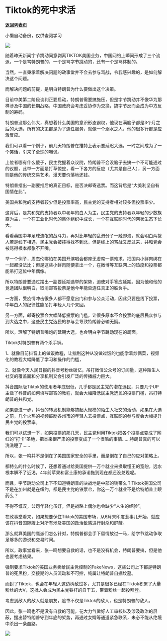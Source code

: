 # Tiktok的死中求活

[**返回列表页**](/gzh/政事堂2019)

小懒自动备份，仅供查阅学习

![](https://mmbiz.qpic.cn/mmbiz_jpg/rxhS23yu8cPOQgg3XbiajaEwWAicezuFPg00WC8nCicEXMqCjjDFC2e6AttRaRduicvgbiaxiaokXDXWCdqHia5ofruyw/640?wx_fmt=jpeg)

  

随着昨天新闻字节跳动同意剥离TIKTOK美国业务，中国网络上瞬间形成了三个流派，一个是骂特朗普的，一个是骂字节跳动的，还有一个是骂体制的。

  

当然，一直秉承着解决问题的政事堂并不会去参与骂战，令我感兴趣的，是如何解决这个问题。

  

而解决问题的前提，是明白特朗普为什么要做出这个决策。

  

目前中美第二阶段谈判正要启动，特朗普需要搞施压，但是字节跳动并不像华为那样涉及中国的长期战略，中国政府会考虑妥协作为交换，搞字节反而会成为中方反制的筹码。

  

特朗普没那么伟大，真想着什么美国的意识形态霸权，他现在满脑子都是3个月之后的大选，所有的决策都是为了连任服务，就像一个溺水之人，他的很多行都是应激反应。

  

我们可以看一个例子，前几天特朗普在推特上表示要延迟大选，一时之间成为了一个笑话，引来了全球的嘲讽。  

  

上位者哪有什么傻子，民主党握着众议院，特朗普不会没脑子去搞一个不可能通过的议题，此举一方面是打草惊蛇，看一下各方的反应（尤其是自己人），另一方面则是他的传统交易艺术，漫天要价落地还钱。

  

特朗普摆出一副要推后的真正目标，是否决邮寄选票。而这背后是“大美利坚自有国情在此”。

  

美国共和党的支持者较少但是投票率高，民主党的支持者相对较多但投票率少。

  

这背后，是共和党的支持者以中老年的白人为主，民主党的支持者以年轻的少数族裔为主，一个在工业化时代的集体组织中成长，一个在互联网时代的网状生态下长大。

  

看看英国中年足球流氓的战斗力，再对比年轻的乱港分子一触即溃，就会明白两拨人若是线下相遇，民主党会被揍得找不到北，但是线上的骂战又反过来，共和党会被骂得根本都张不开嘴。  

  

举一个例子，周杰伦哪怕在美国开演唱会都座无虚席一票难求，把国内小鲜肉绑在一起都没法比；但是这些小鲜肉随便拿出一个，在微博等互联网上的热度和投票都能吊打这位中年偶像。  

  

所以特朗普要通过摆出一副要延期选举的架势，迫使对手答应延期。因为他和他的竞选团队很明白，取消邮寄投票是他今年能否连任真正的胜负手。

  

一方面，受疫情冲击很多人都不愿意出门和参与公众活动，因此只要是线下投票，中年白人的纪律性能吊打年轻人几个来回。  

  

另一方面，邮寄投票会大幅降低投票的门槛，让很多原本不会投票的底层民众参与到大选之中，这些民主党选民的参与会导致特朗普必输无疑。

  

所以，理解了特朗普嘴炮的延期大选，也会明白字节跳动现在的局面。

  

Tiktok对特朗普有两个杀手锏。

  

1、就像目前抖音上的做饭教程，让拙荆这种从没做过饭的也能学着炒俩菜，视频化的教程大幅降低了学习和操作的门槛，

  

2、就像今天人民日报的抖音号粉丝破亿，吊打微信公众号的订阅量，这种陌生人社交的覆盖面和分享机制又会引发广泛的传播威力巨大。

  

抖音国际版Tiktok的使用者年底很低，几乎都是民主党的潜在选民，只要几个UP主做了科普的如何填写邮寄的教程，就会大幅降低民主党选民的投票门槛，吊打特朗普的共和党。

  

如果更进一步，抖音的转发机制能够搞起大规模的陌生人社交的活动，如果在大选之前，几个火热的视频鼓励各州市的年轻人去投票点，互联网的参与度会大幅提升民主党的投票率。  

  

我们可以试想一下，如果投票的那几天，民主党利用Tiktok把各个投票点变成了网红的“打卡”圣地，把本来很严肃的投票变成了一个很酷的事情......特朗普真的可以洗洗睡了......

  

所以，张一鸣并不是倒在了美国国家安全的手里，而是倒在了自己的应对策略上。

  

都特么的什么时候了，还想着通过给美国提供一万个就业来换取懂王的宽恕，远水根本解不了近渴，4年前苹果和富士康的承诺拖到现在都还没兑现呢。

  

而且，字节跳动公司上下不知道特朗普的决战地是中部的锈带么？Tiktok美国公司不是在加州就是在纽约，都是民主党的铁票仓，你这一万个就业不是给特朗普上眼药么？

  

不得不慨叹，公司年轻化虽好，但是战略上偶尔也会缺少“人生的经验”。

  

在政事堂看来，如果想要保住Tiktok的美国市场，从6月末印度惹事儿开始，就应该在抖音国际版上对所有涉及美国的政治敏感进行封杀和屏蔽。

  

那么就算美国的鹰派们怎么针对，特朗普都会手下留情放过一马，给字节跳动争取足够多的游说和交易时间。

  

所以，政事堂看来，张一鸣想要自救的话，也不是没有机会，特朗普要搞，但是他也要考虑结果。

  

强制要求Tiktok的美国业务卖给民主党控制的FakeNews，这些公司上下都是特朗普的死黑粉，交接期的人员流动和不可控，纯属让特朗普自掘坟墓。

  

而封了Tiktok，也会在年轻人这边树敌过多，尤其是很多已经在Tiktok积累了大量粉丝的大V，这批人会成为民主党铁杆的自干五，带着粉丝一起投拜登。

  

考虑到敌人的敌人就是朋友，脸书不仅是Tiktok的敌人，也是特朗普的敌人。  

  

因此，张一鸣也不是没有自救的可能，花大力气做好人工审核以及涉及政治的屏蔽，摆出替特朗普守到年底的架势，再通过女婿等通道紧急联系，未必不能从绝境中杀出一条血路。

  

![](https://mmbiz.qpic.cn/mmbiz_jpg/rxhS23yu8cPp0iaKAfe0ZsWfgGcY72o9Nror8TicrtnlDsqzY7y4Kum4fM3X0FMEGlbvm9HvZUiaETSnLt4DHNLbQ/640?wx_fmt=jpeg)

